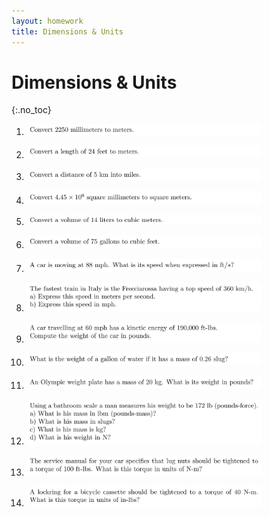 ```yaml
---
layout: homework
title: Dimensions & Units
---
```


# Dimensions & Units
{:.no_toc}

<div style="width: 400px">

1. ![](png/unit1-001.png)

1. ![](png/unit1-002.png)

1. ![](png/unit1-003.png)

1. ![](png/unit1-004.png)

1. ![](png/unit1-005.png)

1. ![](png/unit1-006.png)

1. ![](png/unit1-007.png)

1. ![](png/unit1-008.png)

1. ![](png/unit1-009.png)

1. ![](png/unit1-010.png)

1. ![](png/unit1-011.png)

1. ![](png/unit1-012.png)

1. ![](png/unit1-013.png)

1. ![](png/unit1-014.png)

</div>
